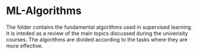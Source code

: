 # ML-Algorithms
The folder contains the fundamental algorithms used in supervised learning. It is inteded as a review of the main topics discussed during the univerisity courses. The algorithms are divided according to the tasks where they are more effective. 
